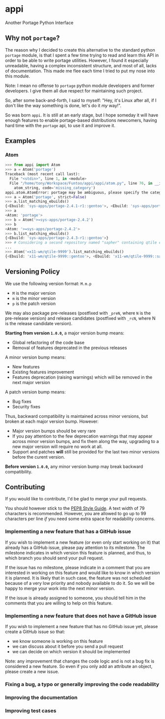 # appi
Another Portage Python Interface


## Why not `portage`?

The reason why I decided to create this alternative to the standard python `portage` module,
is that I spent a few time trying to read and learn this API in order to be able to write
portage utilities. However, I found it especially unreadable, having a complex inconsistent
structure, and most of all, lacks of documentation. This made me flee each time I tried to
put my nose into this module.

Note: I mean no offense to `portage` python module developers and former developers.
I give them all due respect for maintaining such project.

So, after some back-and-forth, I said to myself: "Hey, it's Linux after all, if I don't like
the way something is done, let's do it *my* way!".

So was born `appi`. It is still at an early stage, but I hope someday it will have enough features
to enable portage-based distributions newcomers, having hard time with the `portage` api,
to use it and improve it.  


## Examples

### Atom

```python
>>> from appi import Atom
>>> a = Atom('portage')
Traceback (most recent call last):
  File "<stdin>", line 1, in <module>
  File "/home/tony/Workspace/Funtoo/appi/appi/atom.py", line 76, in __init__
    atom_string, code='missing_category')
appi.atom.AtomError: portage may be ambiguous, please specify the category.
>>> a = Atom('portage', strict=False)
>>> a.list_matching_ebuilds()
{<Ebuild: 'sys-apps/portage-2.4.1-r1::gentoo'>, <Ebuild: 'sys-apps/portage-2.4.3-r1::gentoo'>}
>>> a
<Atom: 'portage'>
>>> b = Atom('>=sys-apps/portage-2.4.2')
>>> b
<Atom: '>=sys-apps/portage-2.4.2'>
>>> b.list_matching_ebuilds()
{<Ebuild: 'sys-apps/portage-2.4.3-r1::gentoo'>}
>>> # Considering a second repository named "sapher" containing qtile ebuilds
...
>>> Atom('=x11-wm/qtile-9999').list_matching_ebuilds()
{<Ebuild: 'x11-wm/qtile-9999::gentoo'>, <Ebuild: 'x11-wm/qtile-9999::sapher'>}
```


## Versioning Policy

We use the following version format: `M.m.p`

- `M` is the major version
- `m` is the minor version
- `p` is the patch version

We may also package pre-releases (postfixed with `_preN`, where `N` is the pre-release version)
and release candidates (postfixed with `_rcN`, where N is the release candidate version).

**Starting from version `1.0.0`,** a major version bump means:

- Global refactoring of the code base
- Removal of features deprecated in the previous releases

A minor version bump means:

- New features
- Existing features improvement
- Features deprecation (raising warnings) which will be removed in the next major version

A patch version bump means:

- Bug fixes
- Security fixes

Thus, backward compatibility is maintained across minor versions, but broken at each
major version bump. However:

- Major version bumps should be very rare
- If you pay attention to the few deprecation warnings that may appear across minor version bumps,
  and fix them along the way, upgrading to a new major version will require no work at all.
- Support and patches **will** still be provided for the last two minor versions before
  the curent version.

**Before version `1.0.0`,** any minor version bump may break backward compatibility.


## Contributing

If you would like to contribute, I'd be glad to merge your pull requests.

You should however stick to the [PEP8 Style Guide][1]. A text width of 79 characters
is recommended. However, you are allowed to go up to 99 characters per line *if* you
need some extra space for readability concerns.

### Implementing a new feature that has a GitHub issue

If you wish to implement a new feature (or even only start working on it) that already has a
GitHub issue, please pay attention to its milestone. The milestone indicates in which version
this feature is planned, and thus, to which branch you should send your pull request.

If the issue has no milestone, please indicate in a comment that you are interested in working
on this feature and would like to know in which version it is planned. It is likely that in such
case, the feature was not scheduled because of a very low priority and nobody available to do it.
So we will be happy to merge your work into the next minor version.

If the issue is already assigned to someone, you should tell him in the comments that you are
willing to help on this feature.

### Implementing a new feature that does not have a GitHub issue

If you wish to implement a new feature that has no GitHub issue yet, please create a GitHub issue
so that:

- we know someone is working on this feature
- we can discuss about it before you send a pull request
- we can decide on which version it should be implemented

Note: any improvement that changes the code logic and is not a bug fix is considered a new feature.
So even if you only add an attribute an object, please create a new issue.

### Fixing a bug, a typo or generally improving the code readability

### Improving the documentation

### Improving test cases


[1]: https://www.python.org/dev/peps/pep-0008/
